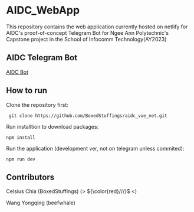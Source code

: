 # AIDC_WebApp
This repository contains the web application currently hosted on netlify for AIDC's proof-of-concept
Telegram Bot for Ngee Ann Polytechnic's Capstone project in the School of Infocomm Technology(AY2023)

## AIDC Telegram Bot
[AIDC Bot](https://t.me/aidctestwebappbot/aidctest)

## How to run

Clone the repository first:

``` git clone https://github.com/BoxedStuffings/aidc_vue_net.git```

Run installtion to download packages:

``` npm install ```

Run the application (development ver, not on telegram unless commited):

``` npm run dev ```

## Contributors
Celsius Chia (BoxedStuffings) (> ${\color{red}///}$ <)

Wang Yongqing (beefwhale)
